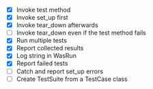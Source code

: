 - [x] Invoke test method
- [x] Invoke set_up first
- [x] Invoke tear_down afterwards
- [ ] Invoke tear_down even if the test method fails
- [x] Run multiple tests
- [x] Report collected results
- [x] Log string in WasRun
- [x] Report failed tests
- [ ] Catch and report set_up errors
- [ ] Create TestSuite from a TestCase class
